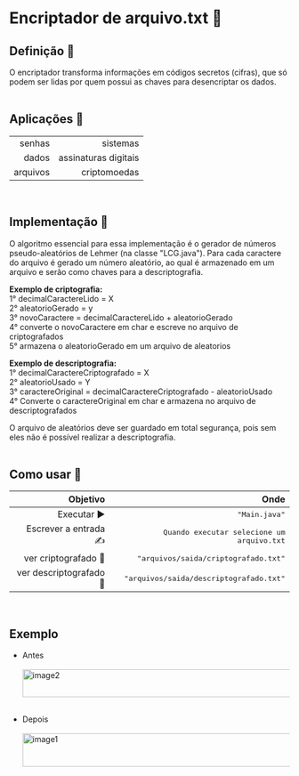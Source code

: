 <h1>Encriptador de arquivo.txt 📜</h1>

<h2>Definição 🗿</h2>
O encriptador transforma informações em códigos secretos (cifras),
que só podem ser lidas por quem possui as chaves para desencriptar os dados.<br><br>

<h2>Aplicações 📎</h2>

|  |  |
| ------: | -----------: |
| senhas | sistemas             |
|  dados | assinaturas digitais |
| arquivos | criptomoedas       |
<br>

<h2>Implementação 💭️ </h2>

O algoritmo essencial para essa implementação é o gerador de números 
pseudo-aleatórios de Lehmer (na classe "LCG.java"). Para cada caractere 
do arquivo é gerado um número aleatório, ao qual é armazenado em um arquivo e serão
como chaves para a descriptografia.<br>

**Exemplo de criptografia:**<br>
1°  decimalCaractereLido = X <br>
2°  aleatorioGerado = y <br>
3°  novoCaractere = decimalCaractereLido + aleatorioGerado<br>
4°  converte o novoCaractere em char e escreve no arquivo de criptografados<br>
5°  armazena o aleatorioGerado em um arquivo de aleatorios<br>

**Exemplo de descriptografia:**<br>
1°  decimalCaractereCriptografado = X<br>
2°  aleatorioUsado = Y<br>
3°  caractereOriginal = decimalCaractereCriptografado - aleatorioUsado<br>
4°  Converte o caractereOriginal em char e armazena no arquivo de descriptografados<br>

O arquivo de aleatórios deve ser guardado em total segurança, pois sem eles não é possível realizar
a descriptografia.<br><br>



<h2>Como usar 🤔</h2>

| **Objetivo** | **Onde** |
| ------: | -----------: |
| Executar ▶️| <kbd>"Main.java"</kbd> |
| Escrever a entrada ✍️| <kbd>Quando executar selecione um arquivo.txt</kbd>  |
| ver criptografado 🔣    | <kbd>"arquivos/saida/criptografado.txt"</kbd>    |
| ver descriptografado 📰️ | <kbd>"arquivos/saida/descriptografado.txt"</kbd> |
<br>
<h2>Exemplo </h2>

- Antes<br><br>
<img align="center" alt="image2" height="50" width="500" src="https://cdn.discordapp.com/attachments/816279312591880235/977680059420774410/Screenshot_2.png"><br><br>

- Depois<br><br>
<img align="center" alt="image1" height="60" width="500" src="https://cdn.discordapp.com/attachments/785634513966333953/990364793829482516/Screenshot_2.png"><br><br>

